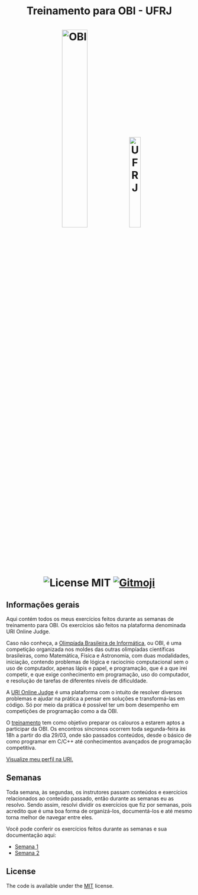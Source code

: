 <h1 align="center">  
  Treinamento para OBI - UFRJ <br/><br/> 
  <img src="https://www.ifmg.edu.br/ourobranco/noticias/alunos-participam-da-olimpiada-brasileira-de-informatica/obi-2020.png/@@images/4d4e77a4-7a20-4e34-839f-76fcb3edc0ce.png" alt="OBI" width="37%" >  <img src="https://upload.wikimedia.org/wikipedia/commons/7/7b/Minerva_UFRJ_Oficial.png" alt="UFRJ" width="25%" >

  <br>
  <br>

  
  <img src="https://img.shields.io/badge/license-MIT-green" alt="License MIT" >
  <a href="https://gitmoji.dev">
    <img src="https://img.shields.io/badge/gitmoji-%20😜%20😍-FFDD67.svg?style=flat-square" alt="Gitmoji">
  </a>
</h1>

## Informações gerais

Aqui contém todos os meus exercícios feitos durante as semanas de treinamento para OBI. Os exercícios são feitos na plataforma denominada URI Online Judge.

Caso não conheça, a [Olimpíada Brasileira de Informática](https://olimpiada.ic.unicamp.br), ou OBI, é uma competição organizada nos moldes das outras olimpíadas científicas brasileiras, como Matemática, Física e Astronomia, com duas modalidades, iniciação, contendo problemas de lógica e raciocínio computacional sem o uso de computador, apenas lápis e papel, e programação, que é a que irei competir, e que exige conhecimento em programação, uso do computador, e resolução de tarefas de diferentes níveis de dificuldade.

A [URI Online Judge](https://www.urionlinejudge.com.br/) é uma plataforma com o intuito de resolver diversos problemas e ajudar na prática a pensar em soluções e transformá-las em código. Só por meio da prática é possível ter um bom desempenho em competições de programação como a da OBI.

O [treinamento](https://sites.google.com/view/obi-ufrj-2020-2-e-2020-1) tem como objetivo preparar os calouros a estarem aptos a participar da OBI. Os encontros síncronos ocorrem toda segunda-feira às 18h a partir do dia 29/03, onde são passados conteúdos, desde o básico de como programar em C/C++ até conhecimentos avançados de programação competitiva.

[Visualize meu perfil na URI.](https://www.urionlinejudge.com.br/judge/en/profile/533172)

## Semanas

Toda semana, às segundas, os instrutores passam conteúdos e exercícios relacionados ao conteúdo passado, então durante as semanas eu as resolvo. Sendo assim, resolvi dividir os exercícios que fiz por semanas, pois acredito que é uma boa forma de organizá-los, documentá-los e até mesmo torna melhor de navegar entre eles.

Você pode conferir os exercícios feitos durante as semanas e sua documentação aqui:
- [Semana 1](https://github.com/LeoBardineo/ufrj-treinamento-obi/tree/main/semana-01#readme)
- [Semana 2](https://github.com/LeoBardineo/ufrj-treinamento-obi/tree/main/semana-02#readme)

## License

The code is available under the [MIT](https://github.com/carloscuesta/gitmoji/blob/master/LICENSE) license.
